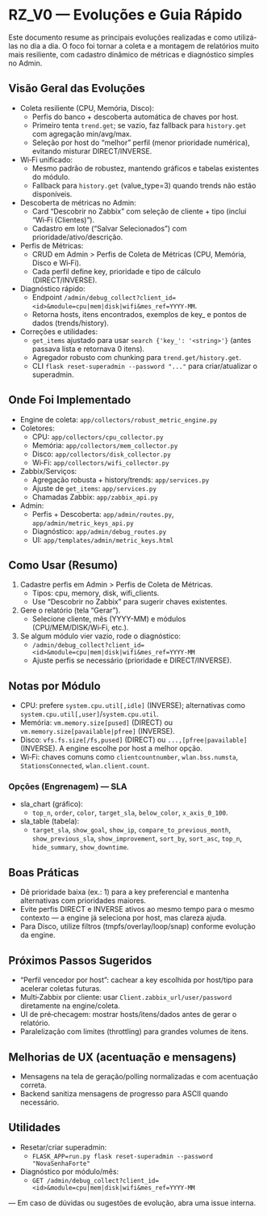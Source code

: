 # RZ_V0 — Evoluções e Guia Rápido

Este documento resume as principais evoluções realizadas e como utilizá-las no dia a dia. O foco foi tornar a coleta e a montagem de relatórios muito mais resiliente, com cadastro dinâmico de métricas e diagnóstico simples no Admin.

## Visão Geral das Evoluções
- Coleta resiliente (CPU, Memória, Disco):
  - Perfis do banco + descoberta automática de chaves por host.
  - Primeiro tenta `trend.get`; se vazio, faz fallback para `history.get` com agregação min/avg/max.
  - Seleção por host do “melhor” perfil (menor prioridade numérica), evitando misturar DIRECT/INVERSE.
- Wi‑Fi unificado:
  - Mesmo padrão de robustez, mantendo gráficos e tabelas existentes do módulo.
  - Fallback para `history.get` (value_type=3) quando trends não estão disponíveis.
- Descoberta de métricas no Admin:
  - Card “Descobrir no Zabbix” com seleção de cliente + tipo (inclui “Wi‑Fi (Clientes)”).
  - Cadastro em lote (“Salvar Selecionados”) com prioridade/ativo/descrição.
- Perfis de Métricas:
  - CRUD em Admin > Perfis de Coleta de Métricas (CPU, Memória, Disco e Wi‑Fi).
  - Cada perfil define key, prioridade e tipo de cálculo (DIRECT/INVERSE).
- Diagnóstico rápido:
  - Endpoint `/admin/debug_collect?client_id=<id>&module=cpu|mem|disk|wifi&mes_ref=YYYY-MM`.
  - Retorna hosts, itens encontrados, exemplos de key_ e pontos de dados (trends/history).
- Correções e utilidades:
  - `get_items` ajustado para usar `search {'key_': '<string>'}` (antes passava lista e retornava 0 itens).
  - Agregador robusto com chunking para `trend.get/history.get`.
  - CLI `flask reset-superadmin --password "..."` para criar/atualizar o superadmin.

## Onde Foi Implementado
- Engine de coleta: `app/collectors/robust_metric_engine.py`
- Coletores:
  - CPU: `app/collectors/cpu_collector.py`
  - Memória: `app/collectors/mem_collector.py`
  - Disco: `app/collectors/disk_collector.py`
  - Wi‑Fi: `app/collectors/wifi_collector.py`
- Zabbix/Serviços:
  - Agregação robusta + history/trends: `app/services.py`
  - Ajuste de `get_items`: `app/services.py`
  - Chamadas Zabbix: `app/zabbix_api.py`
- Admin:
  - Perfis + Descoberta: `app/admin/routes.py`, `app/admin/metric_keys_api.py`
  - Diagnóstico: `app/admin/debug_routes.py`
  - UI: `app/templates/admin/metric_keys.html`

## Como Usar (Resumo)
1) Cadastre perfis em Admin > Perfis de Coleta de Métricas.
   - Tipos: cpu, memory, disk, wifi_clients.
   - Use “Descobrir no Zabbix” para sugerir chaves existentes.
2) Gere o relatório (tela “Gerar”).
   - Selecione cliente, mês (YYYY-MM) e módulos (CPU/MEM/DISK/Wi‑Fi, etc.).
3) Se algum módulo vier vazio, rode o diagnóstico:
   - `/admin/debug_collect?client_id=<id>&module=cpu|mem|disk|wifi&mes_ref=YYYY-MM`
   - Ajuste perfis se necessário (prioridade e DIRECT/INVERSE).

## Notas por Módulo
- CPU: prefere `system.cpu.util[,idle]` (INVERSE); alternativas como `system.cpu.util[,user]`/`system.cpu.util`.
- Memória: `vm.memory.size[pused]` (DIRECT) ou `vm.memory.size[pavailable|pfree]` (INVERSE).
- Disco: `vfs.fs.size[/fs,pused]` (DIRECT) ou `...,[pfree|pavailable]` (INVERSE). A engine escolhe por host a melhor opção.
- Wi‑Fi: chaves comuns como `clientcountnumber`, `wlan.bss.numsta`, `StationsConnected`, `wlan.client.count`.

### Opções (Engrenagem) — SLA
- sla_chart (gráfico):
  - `top_n`, `order`, `color`, `target_sla`, `below_color`, `x_axis_0_100`.
- sla_table (tabela):
  - `target_sla`, `show_goal`, `show_ip`, `compare_to_previous_month`, `show_previous_sla`, `show_improvement`, `sort_by`, `sort_asc`, `top_n`, `hide_summary`, `show_downtime`.

## Boas Práticas
- Dê prioridade baixa (ex.: 1) para a key preferencial e mantenha alternativas com prioridades maiores.
- Evite perfis DIRECT e INVERSE ativos ao mesmo tempo para o mesmo contexto — a engine já seleciona por host, mas clareza ajuda.
- Para Disco, utilize filtros (tmpfs/overlay/loop/snap) conforme evolução da engine.

## Próximos Passos Sugeridos
- “Perfil vencedor por host”: cachear a key escolhida por host/tipo para acelerar coletas futuras.
- Multi‑Zabbix por cliente: usar `Client.zabbix_url/user/password` diretamente na engine/coleta.
- UI de pré‑checagem: mostrar hosts/itens/dados antes de gerar o relatório.
- Paralelização com limites (throttling) para grandes volumes de itens.

## Melhorias de UX (acentuação e mensagens)
- Mensagens na tela de geração/polling normalizadas e com acentuação correta.
- Backend sanitiza mensagens de progresso para ASCII quando necessário.

## Utilidades
- Resetar/criar superadmin:
  - `FLASK_APP=run.py flask reset-superadmin --password "NovaSenhaForte"`
- Diagnóstico por módulo/mês:
  - `GET /admin/debug_collect?client_id=<id>&module=cpu|mem|disk|wifi&mes_ref=YYYY-MM`

—
Em caso de dúvidas ou sugestões de evolução, abra uma issue interna.

